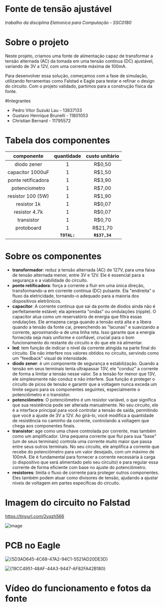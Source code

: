 # Fonte de tensão ajustável

*trabalho da disciplina Eletronica para Computação - SSC0180*

# Sobre o projeto
Neste projeto, criamos uma fonte de alimentação capaz de transformar a tensão alternada (AC) da tomada em uma tensão contínua (DC) ajustável, variando de 3V a 12V, com uma corrente máxima de 100mA.

Para desenvolver essa solução, começamos com a fase de simulação, utilizando ferramentas como Falstad e Eagle para testar e refinar o design do circuito. Com o projeto validado, partimos para a construção física da fonte. 

#Integrantes

- Pedro Vitor Suzuki Lau - 13837133 
- Gustavo Henrique Brunelli - 11801053
- Christian Bernard - 11795572

# Tabela dos componentes
| componente | quantidade | custo unitário |
| :----: | :----: | :----: |
|diodo zener|1|R$0,50|
|capacitor 1000uF|1|R$1,50|
|ponte retificadora|1|R$3,90|
|potenciometro|1|R$7,00|
|resistor 100 (5W)|1|R$1,90|
|resistor 1k|1|R$0,07|
|resistor 4.7k|1|R$0,07|
|transistor|1|R$0,70|
|protoboard|1|R$21,70|
| | **`TOTAL:`** | **`R$37,34`** |

# Sobre os componentes
- **transformador**: reduz a tensão alternada (AC) de 127V, para uma faixa de tensão alternada menor, entre 3V e 12V. Ele é essencial para a segurança e a viabilidade do circuito.
- **ponte retificadora**:  força a corrente a fluir em uma única direção, transformando-a em corrente contínua (DC) pulsante. Ela "endireita" o fluxo da eletricidade, tornando-o adequado para a maioria dos dispositivos eletrônicos.
- **capacitor**: A corrente contínua que sai da ponte de diodos ainda não é perfeitamente estável; ela apresenta "ondas" ou ondulações (ripple). O capacitor atua como um reservatório de energia que filtra essas ondulações. Ele armazena carga quando a tensão está alta e a libera quando a tensão da fonte cai, preenchendo as "lacunas" e suavizando a corrente, aproximando-a de uma linha reta. Isso garante que a energia fornecida seja mais uniforme e confiável, crucial para o bom funcionamento do restante do circuito e do que ele irá alimentar.
- **led**: tem função de indicar o nível da corrente atingida na parte final do circuito. Ele não interfere nos valores obtidos no circuito, servindo como um "feedback" visual de intensidade.
- **diodo zener**: é um componente de segurança e estabilização. Quando a tensão em seus terminais tenta ultrapassar 13V, ele "conduz" a corrente de forma a limitar a tensão nesse valor. Se a tensão for menor que 13V, ele simplesmente não conduz e não interfere. Sua função é proteger o circuito de picos de tensão e garantir que a voltagem nunca exceda um limite seguro para os componentes seguintes, especialmente o potenciômetro e o transistor.
- **potenciômetro**: O potenciômetro é um resistor variável, o que significa que sua resistência pode ser alterada manualmente. No seu circuito, ele é a interface principal para você controlar a tensão de saída, permitindo que você a ajuste de 3V a 12V. Ao girá-lo, você modifica a quantidade de resistência no caminho da corrente, controlando a voltagem que chega aos componentes finais.
- **transistor**: age como uma chave controlada por corrente, mas também como um amplificador. Uma pequena corrente que flui para sua "base" (um de seus terminais) controla uma corrente muito maior que passa entre seus outros terminais. No seu circuito, ele amplifica a corrente que recebe do potenciômetro para um valor desejado, com um máximo de 100mA. Ele é fundamental para fornecer a corrente necessária à carga (o dispositivo que será alimentado pelo seu circuito) e para regular essa corrente de forma eficiente com base no ajuste do potenciômetro.
- **resistores**: limita o fluxo de corrente para proteger outros componentes. Eles também podem atuar como divisores de tensão, ajudando a ajustar níveis de voltagem em partes específicas do circuito.


# Imagem do circuito no Falstad
https://tinyurl.com/2yqzh566

![image](https://github.com/user-attachments/assets/3374c135-d6df-4a32-83b3-f3f7110b05c7)


# PCB no Eagle
![{5D3AD645-4C68-47A2-94C1-5521AD20DE3D}](https://github.com/user-attachments/assets/c422582b-90c5-40c2-bf61-515667d520b0)


![{19CC4951-48AF-44A3-9447-AF82FA42B180}](https://github.com/user-attachments/assets/c6e3d7ae-8a41-4e7f-9b65-25f16a7c0c46)


# Vídeo do funcionamento e fotos da fonte








